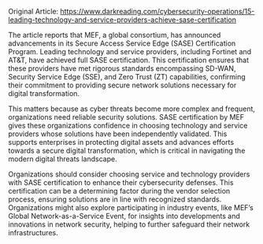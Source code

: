Original Article: https://www.darkreading.com/cybersecurity-operations/15-leading-technology-and-service-providers-achieve-sase-certification

The article reports that MEF, a global consortium, has announced advancements in its Secure Access Service Edge (SASE) Certification Program. Leading technology and service providers, including Fortinet and AT&T, have achieved full SASE certification. This certification ensures that these providers have met rigorous standards encompassing SD-WAN, Security Service Edge (SSE), and Zero Trust (ZT) capabilities, confirming their commitment to providing secure network solutions necessary for digital transformation.

This matters because as cyber threats become more complex and frequent, organizations need reliable security solutions. SASE certification by MEF gives these organizations confidence in choosing technology and service providers whose solutions have been independently validated. This supports enterprises in protecting digital assets and advances efforts towards a secure digital transformation, which is critical in navigating the modern digital threats landscape.

Organizations should consider choosing service and technology providers with SASE certification to enhance their cybersecurity defenses. This certification can be a determining factor during the vendor selection process, ensuring solutions are in line with recognized standards. Organizations might also explore participating in industry events, like MEF’s Global Network-as-a-Service Event, for insights into developments and innovations in network security, helping to further safeguard their network infrastructures.